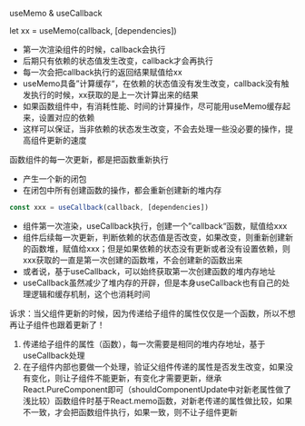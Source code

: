 useMemo & useCallback

let xx = useMemo(callback, [dependencies])

- 第一次渲染组件的时候，callback会执行
- 后期只有依赖的状态值发生改变，callback才会再执行
- 每一次会把callback执行的返回结果赋值给xx
- useMemo具备”计算缓存“，在依赖的状态值没有发生改变，callback没有触发执行的时候，xx获取的是上一次计算出来的结果
- 如果函数组件中，有消耗性能、时间的计算操作，尽可能用useMemo缓存起来，设置对应的依赖
- 这样可以保证，当非依赖的状态发生改变，不会去处理一些没必要的操作，提高组件更新的速度



函数组件的每一次更新，都是把函数重新执行

- 产生一个新的闭包
- 在闭包中所有创建函数的操作，都会重新创建新的堆内存

```jsx
const xxx = useCallback(callback, [dependencies])
```

- 组件第一次渲染，useCallback执行，创建一个”callback“函数，赋值给xxx
- 组件后续每一次更新，判断依赖的状态值是否改变，如果改变，则重新创建新的函数堆，赋值给xxx；但是如果依赖的状态没有更新或者没有设置依赖，则xxx获取的一直是第一次创建的函数堆，不会创建新的函数出来
- 或者说，基于useCallback，可以始终获取第一次创建函数的堆内存地址
- useCallback虽然减少了堆内存的开辟，但是本身useCallback也有自己的处理逻辑和缓存机制，这个也消耗时间



诉求：当父组件更新的时候，因为传递给子组件的属性仅仅是一个函数，所以不想再让子组件也跟着更新了！

1. 传递给子组件的属性（函数），每一次需要是相同的堆内存地址，基于useCallback处理
2. 在子组件内部也要做一个处理，验证父组件传递的属性是否发生改变，如果没有变化，则让子组件不能更新，有变化才需要更新，继承React.PureComponent即可（shouldComponentUpdate中对新老属性做了浅比较）函数组件时基于React.memo函数，对新老传递的属性做比较，如果不一致，才会把函数组件执行，如果一致，则不让子组件更新